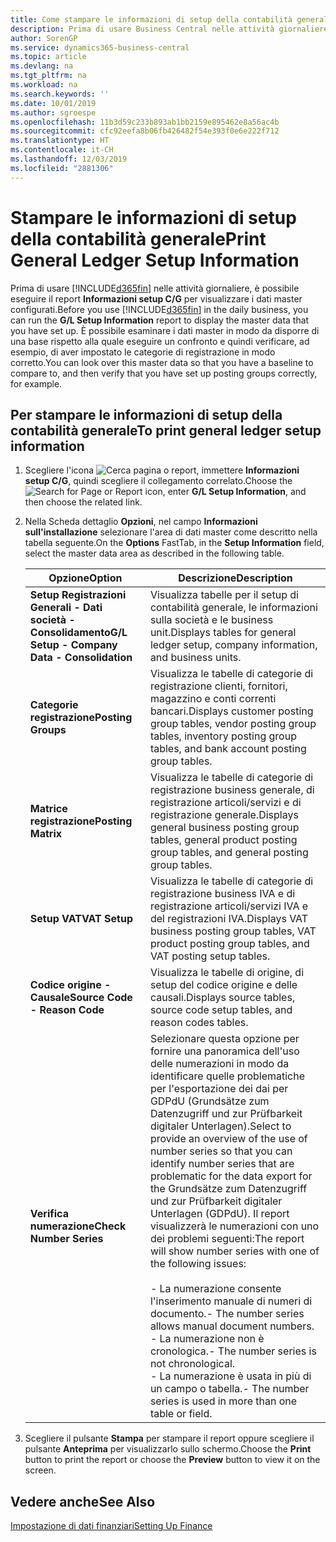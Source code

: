 ```yaml
---
title: Come stampare le informazioni di setup della contabilità generale
description: Prima di usare Business Central nelle attività giornaliere, è possibile eseguire il report Informazioni setup C/G per visualizzare i dati master configurati.
author: SorenGP
ms.service: dynamics365-business-central
ms.topic: article
ms.devlang: na
ms.tgt_pltfrm: na
ms.workload: na
ms.search.keywords: ''
ms.date: 10/01/2019
ms.author: sgroespe
ms.openlocfilehash: 11b3d59c233b893ab1bb2159e895462e8a56ac4b
ms.sourcegitcommit: cfc92eefa8b06fb426482f54e393f0e6e222f712
ms.translationtype: HT
ms.contentlocale: it-CH
ms.lasthandoff: 12/03/2019
ms.locfileid: "2881306"
---
```

# <a name="print-general-ledger-setup-information"></a><span data-ttu-id="f6b73-103">Stampare le informazioni di setup della contabilità generale</span><span class="sxs-lookup"><span data-stu-id="f6b73-103">Print General Ledger Setup Information</span></span>
<span data-ttu-id="f6b73-104">Prima di usare [!INCLUDE[d365fin](../../includes/d365fin_md.md)] nelle attività giornaliere, è possibile eseguire il report **Informazioni setup C/G** per visualizzare i dati master configurati.</span><span class="sxs-lookup"><span data-stu-id="f6b73-104">Before you use [!INCLUDE[d365fin](../../includes/d365fin_md.md)] in the daily business, you can run the **G/L Setup Information** report to display the master data that you have set up.</span></span> <span data-ttu-id="f6b73-105">È possibile esaminare i dati master in modo da disporre di una base rispetto alla quale eseguire un confronto e quindi verificare, ad esempio, di aver impostato le categorie di registrazione in modo corretto.</span><span class="sxs-lookup"><span data-stu-id="f6b73-105">You can look over this master data so that you have a baseline to compare to, and then verify that you have set up posting groups correctly, for example.</span></span>  

## <a name="to-print-general-ledger-setup-information"></a><span data-ttu-id="f6b73-106">Per stampare le informazioni di setup della contabilità generale</span><span class="sxs-lookup"><span data-stu-id="f6b73-106">To print general ledger setup information</span></span>  

1.  <span data-ttu-id="f6b73-107">Scegliere l'icona ![Cerca pagina o report](../../media/ui-search/search_small.png "Icona della funzionalità Cerca pagina o report"), immettere **Informazioni setup C/G**, quindi scegliere il collegamento correlato.</span><span class="sxs-lookup"><span data-stu-id="f6b73-107">Choose the ![Search for Page or Report](../../media/ui-search/search_small.png "Search for Page or Report icon") icon, enter **G/L Setup Information**, and then choose the related link.</span></span>  
2.  <span data-ttu-id="f6b73-108">Nella Scheda dettaglio **Opzioni**, nel campo **Informazioni sull'installazione** selezionare l'area di dati master come descritto nella tabella seguente.</span><span class="sxs-lookup"><span data-stu-id="f6b73-108">On the **Options** FastTab, in the **Setup Information** field, select the master data area as described in the following table.</span></span>  

    |<span data-ttu-id="f6b73-109">Opzione</span><span class="sxs-lookup"><span data-stu-id="f6b73-109">Option</span></span>|<span data-ttu-id="f6b73-110">Descrizione</span><span class="sxs-lookup"><span data-stu-id="f6b73-110">Description</span></span>|  
    |-------------------------------------|---------------------------------------|  
    |<span data-ttu-id="f6b73-111">**Setup Registrazioni Generali - Dati società - Consolidamento**</span><span class="sxs-lookup"><span data-stu-id="f6b73-111">**G/L Setup - Company Data - Consolidation**</span></span>|<span data-ttu-id="f6b73-112">Visualizza tabelle per il setup di contabilità generale, le informazioni sulla società e le business unit.</span><span class="sxs-lookup"><span data-stu-id="f6b73-112">Displays tables for general ledger setup, company information, and business units.</span></span>|  
    |<span data-ttu-id="f6b73-113">**Categorie registrazione**</span><span class="sxs-lookup"><span data-stu-id="f6b73-113">**Posting Groups**</span></span>|<span data-ttu-id="f6b73-114">Visualizza le tabelle di categorie di registrazione clienti, fornitori, magazzino e conti correnti bancari.</span><span class="sxs-lookup"><span data-stu-id="f6b73-114">Displays customer posting group tables, vendor posting group tables, inventory posting group tables, and bank account posting group tables.</span></span>|  
    |<span data-ttu-id="f6b73-115">**Matrice registrazione**</span><span class="sxs-lookup"><span data-stu-id="f6b73-115">**Posting Matrix**</span></span>|<span data-ttu-id="f6b73-116">Visualizza le tabelle di categorie di registrazione business generale, di registrazione articoli/servizi e di registrazione generale.</span><span class="sxs-lookup"><span data-stu-id="f6b73-116">Displays general business posting group tables, general product posting group tables, and general posting group tables.</span></span>|  
    |<span data-ttu-id="f6b73-117">**Setup VAT**</span><span class="sxs-lookup"><span data-stu-id="f6b73-117">**VAT Setup**</span></span>|<span data-ttu-id="f6b73-118">Visualizza le tabelle di categorie di registrazione business IVA e di registrazione articoli/servizi IVA e del registrazioni IVA.</span><span class="sxs-lookup"><span data-stu-id="f6b73-118">Displays VAT business posting group tables, VAT product posting group tables, and VAT posting setup tables.</span></span>|  
    |<span data-ttu-id="f6b73-119">**Codice origine - Causale**</span><span class="sxs-lookup"><span data-stu-id="f6b73-119">**Source Code - Reason Code**</span></span>|<span data-ttu-id="f6b73-120">Visualizza le tabelle di origine, di setup del codice origine e delle causali.</span><span class="sxs-lookup"><span data-stu-id="f6b73-120">Displays source tables, source code setup tables, and reason codes tables.</span></span>|  
    |<span data-ttu-id="f6b73-121">**Verifica numerazione**</span><span class="sxs-lookup"><span data-stu-id="f6b73-121">**Check Number Series**</span></span>|<span data-ttu-id="f6b73-122">Selezionare questa opzione per fornire una panoramica dell'uso delle numerazioni in modo da identificare quelle problematiche per l'esportazione dei dai per GDPdU (Grundsätze zum Datenzugriff und zur Prüfbarkeit digitaler Unterlagen).</span><span class="sxs-lookup"><span data-stu-id="f6b73-122">Select to provide an overview of the use of number series so that you can identify number series that are problematic for the data export for the Grundsätze zum Datenzugriff und zur Prüfbarkeit digitaler Unterlagen (GDPdU).</span></span> <span data-ttu-id="f6b73-123">Il report visualizzerà le numerazioni con uno dei problemi seguenti:</span><span class="sxs-lookup"><span data-stu-id="f6b73-123">The report will show number series with one of the following issues:</span></span><br /><br /> <span data-ttu-id="f6b73-124">-   La numerazione consente l'inserimento manuale di numeri di documento.</span><span class="sxs-lookup"><span data-stu-id="f6b73-124">-   The number series allows manual document numbers.</span></span><br /><span data-ttu-id="f6b73-125">-   La numerazione non è cronologica.</span><span class="sxs-lookup"><span data-stu-id="f6b73-125">-   The number series is not chronological.</span></span><br /><span data-ttu-id="f6b73-126">-   La numerazione è usata in più di un campo o tabella.</span><span class="sxs-lookup"><span data-stu-id="f6b73-126">-   The number series is used in more than one table or field.</span></span>|  

3.  <span data-ttu-id="f6b73-127">Scegliere il pulsante **Stampa** per stampare il report oppure scegliere il pulsante **Anteprima** per visualizzarlo sullo schermo.</span><span class="sxs-lookup"><span data-stu-id="f6b73-127">Choose the **Print** button to print the report or choose the **Preview** button to view it on the screen.</span></span>  

## <a name="see-also"></a><span data-ttu-id="f6b73-128">Vedere anche</span><span class="sxs-lookup"><span data-stu-id="f6b73-128">See Also</span></span>  
[<span data-ttu-id="f6b73-129">Impostazione di dati finanziari</span><span class="sxs-lookup"><span data-stu-id="f6b73-129">Setting Up Finance</span></span>](../../finance-setup-finance.md)
